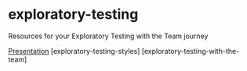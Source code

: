 # exploratory-testing
Resources for your Exploratory Testing with the Team journey

[Presentation](https://github.com/Maaikees/exploratory-testing/blob/master/2024_Exploratory%20Testing%20with%20the%20Team.pdf)
[exploratory-testing-styles]
[exploratory-testing-with-the-team]
